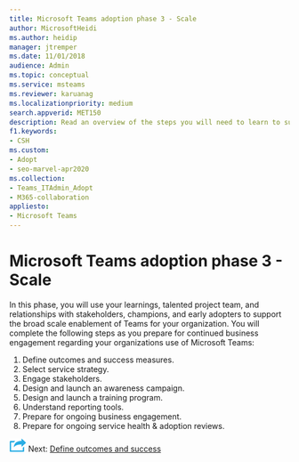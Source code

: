 ```yaml
---
title: Microsoft Teams adoption phase 3 - Scale
author: MicrosoftHeidi
ms.author: heidip
manager: jtremper
ms.date: 11/01/2018
audience: Admin
ms.topic: conceptual
ms.service: msteams
ms.reviewer: karuanag
ms.localizationpriority: medium
search.appverid: MET150
description: Read an overview of the steps you will need to learn to support the broad scale enablement of Teams for your organization.
f1.keywords:
- CSH
ms.custom: 
- Adopt
- seo-marvel-apr2020
ms.collection: 
- Teams_ITAdmin_Adopt
- M365-collaboration
appliesto: 
- Microsoft Teams
---
```


# Microsoft Teams adoption phase 3 - Scale

In this phase, you will use your learnings, talented project team, and relationships with stakeholders, champions, and early adopters to support the broad scale enablement of Teams for your organization. You will complete the following steps as you prepare for continued business engagement regarding your organizations use of Microsoft Teams:

1. Define outcomes and success measures.
2. Select service strategy.
3. Engage stakeholders.
4. Design and launch an awareness campaign.
5. Design and launch a training program.
6. Understand reporting tools.
7. Prepare for ongoing business engagement.
8. Prepare for ongoing service health & adoption reviews.

![An icon representing the next step.](media/teams-adoption-next-icon.png) Next: [Define outcomes and success](teams-adoption-define-outcomes.md)
